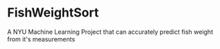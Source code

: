 # FishWeightSort
A NYU Machine Learning Project that can accurately predict fish weight from it's measurements

